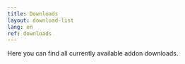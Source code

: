 ```yaml
---
title: Downloads
layout: download-list
lang: en
ref: downloads
---
```


Here you can find all currently available addon downloads.

